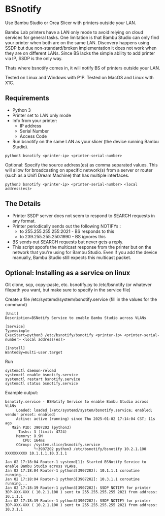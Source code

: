 # BSnotify

Use Bambu Studio or Orca Slicer with printers outside your LAN.

Bambu Lab printers have a LAN only mode to avoid relying on cloud services for general tasks.
One limitation is that Bambu Studio can only find your printer when both are on the same LAN.
Discovery happens using SSDP but due non-standard/broken implementation it does not work when
they are on different LANs. Since BS lacks the simple ability to add printer via IP, 
SSDP is the only way.

Thats where bsnotify comes in, it will notify BS of printers outside your LAN.

Tested on Linux and Windows with P1P. 
Tested on MacOS and Linux with X1C.

## Requirements

- Python 3
- Printer set to LAN only mode
- Info from your printer:
  - IP address
  - Serial Number
  - Access Code
- Run bsnotify on the same LAN as your slicer (the device running Bambu Studio).


```
python3 bsnotify <printer-ip> <printer-serial-number>
```

Optional:
Specify the source address(es) as comma separated values. This will allow for broadcasting on specific network(s) from a server or router (such as a Unifi Dream Machine) that has multiple interfaces.

```
python3 bsnotify <printer-ip> <printer-serial-number> <local address(es)>
```

## The Details

- Printer SSDP server does not seem to respond to SEARCH requests in any format.
- Printer periodically sends out the following NOTIFYs :
  - to 255.255.255.255:2021  - BS responds to this
  - to 239.255.255.250:1990  - BS ignores this
- BS sends out SEARCH requests but never gets a reply.
- This script spoofs the multicast response from the printer but on the network that you're using for Bambu Studio. Even if you add the device manually, Bambu Studio still expects this multicast packet.

## Optional: Installing as a service on linux 
Git clone, scp, copy-paste, etc. bsnotify.py to /etc/bsnotify (or whatever filepath you want, but make sure to specify in the service file)

Create a file /etc/systemd/system/bsnotify.service (fill in the values for the command)

```
[Unit]
Description=BSNotify Service to enable Bambu Studio across VLANs

[Service]
Type=simple
ExecStart=python3 /etc/bsnotify/bsnotify <printer-ip> <printer-serial-number> <local address(es)>

[Install]
WantedBy=multi-user.target
```

Run
```
systemctl daemon-reload
systemctl enable bsnotify.service
systemctl restart bsnotify.service 
systemctl status bsnotify.service
```

Example output:
```
bsnotify.service - BSNotify Service to enable Bambu Studio across VLANs
     Loaded: loaded (/etc/systemd/system/bsnotify.service; enabled; vendor preset: enabled)
     Active: active (running) since Thu 2025-01-02 17:14:04 CST; 11s ago
   Main PID: 3907202 (python3)
      Tasks: 3 (limit: 4724)
     Memory: 8.9M
        CPU: 164ms
     CGroup: /system.slice/bsnotify.service
             └─3907202 python3 /etc/bsnotify/bsnotify 10.2.1.100 XXXXXXXXXX 10.1.1.1,10.3.1.1

Jan 02 17:18:04 Router-1 systemd[1]: Started BSNotify Service to enable Bambu Studio across VLANs.
Jan 02 17:18:04 Router-1 python3[3907202]: 10.1.1.1 coroutine running...
Jan 02 17:18:04 Router-1 python3[3907202]: 10.3.1.1 coroutine running...
Jan 02 17:18:39 Router-1 python3[3907202]: SSDP NOTIFY for printer 3DP-XXX-XXX ( 10.2.1.100 ) sent to 255.255.255.255 2021 from address: 10.1.1.1
Jan 02 17:18:39 Router-1 python3[3907202]: SSDP NOTIFY for printer 3DP-XXX-XXX ( 10.2.1.100 ) sent to 255.255.255.255 2021 from address: 10.3.1.1
```
